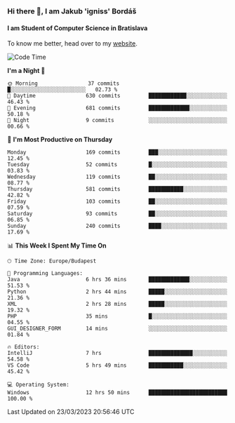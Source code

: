 ### Hi there 👋, I am Jakub 'igniss' Bordáš

#### I am Student of Computer Science in Bratislava
To know me better, head over to my [website](https://bordas.sk).


<!--START_SECTION:waka-->
![Code Time](http://img.shields.io/badge/Code%20Time-1%2C082%20hrs%2050%20mins-blue)

**I'm a Night 🦉** 

```text
🌞 Morning                37 commits          █░░░░░░░░░░░░░░░░░░░░░░░░   02.73 % 
🌆 Daytime                630 commits         ████████████░░░░░░░░░░░░░   46.43 % 
🌃 Evening                681 commits         █████████████░░░░░░░░░░░░   50.18 % 
🌙 Night                  9 commits           ░░░░░░░░░░░░░░░░░░░░░░░░░   00.66 % 
```
📅 **I'm Most Productive on Thursday** 

```text
Monday                   169 commits         ███░░░░░░░░░░░░░░░░░░░░░░   12.45 % 
Tuesday                  52 commits          █░░░░░░░░░░░░░░░░░░░░░░░░   03.83 % 
Wednesday                119 commits         ██░░░░░░░░░░░░░░░░░░░░░░░   08.77 % 
Thursday                 581 commits         ███████████░░░░░░░░░░░░░░   42.82 % 
Friday                   103 commits         ██░░░░░░░░░░░░░░░░░░░░░░░   07.59 % 
Saturday                 93 commits          ██░░░░░░░░░░░░░░░░░░░░░░░   06.85 % 
Sunday                   240 commits         ████░░░░░░░░░░░░░░░░░░░░░   17.69 % 
```


📊 **This Week I Spent My Time On** 

```text
🕑︎ Time Zone: Europe/Budapest

💬 Programming Languages: 
Java                     6 hrs 36 mins       █████████████░░░░░░░░░░░░   51.53 % 
Python                   2 hrs 44 mins       █████░░░░░░░░░░░░░░░░░░░░   21.36 % 
XML                      2 hrs 28 mins       █████░░░░░░░░░░░░░░░░░░░░   19.32 % 
PHP                      35 mins             █░░░░░░░░░░░░░░░░░░░░░░░░   04.55 % 
GUI_DESIGNER_FORM        14 mins             ░░░░░░░░░░░░░░░░░░░░░░░░░   01.84 % 

🔥 Editors: 
IntelliJ                 7 hrs               ██████████████░░░░░░░░░░░   54.58 % 
VS Code                  5 hrs 49 mins       ███████████░░░░░░░░░░░░░░   45.42 % 

💻 Operating System: 
Windows                  12 hrs 50 mins      █████████████████████████   100.00 % 
```


 Last Updated on 23/03/2023 20:56:46 UTC
<!--END_SECTION:waka-->
